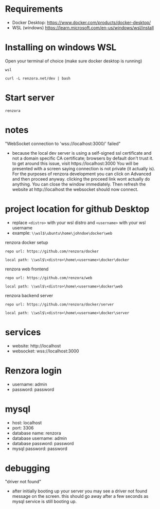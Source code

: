 # Requirements
- Docker Desktop: https://www.docker.com/products/docker-desktop/
- WSL (windows) https://learn.microsoft.com/en-us/windows/wsl/install

# Installing on windows WSL

Open your terminal of choice (make sure docker desktop is running)
```
wsl
```
```
curl -L renzora.net/dev | bash
```

# Start server
```
renzora
```

# notes
"WebSocket connection to 'wss://localhost:3000/' failed"
- because the local dev server is using a self-signed ssl certificate and not a domain specific CA certificate; browsers by default don't trust it. to get around this issue, visit https://localhost:3000 You will be presented with a screen saying connection is not private (it actually is). For the purposes of renzora development you can click on Advanced and then proceed anyway. clicking the proceed link wont actually do anything. You can close the window immediately. Then refresh the website at http://localhost the websocket should now connect.


# project location for github Desktop
- replace ```<distro>``` with your wsl distro and ```<username>``` with your wsl username
- example: ```\\wsl$\ubuntu\home\johndoe\docker\web```

renzora docker setup
```
repo url: https://github.com/renzora/docker

local path: \\wsl$\<distro>\home\<username>\docker\docker
```

renzora web frontend
```
repo url: https://github.com/renzora/web

local path: \\wsl$\<distro>\home\<username>\docker\web
```

renzora backend server
```
repo url: https://github.com/renzora/docker/server

local path: \\wsl$\<distro>\home\<username>\docker\server
```

# services
- website: http://localhost
- websocket: wss://localhost:3000

# Renzora login
- username: admin
- password: password

# mysql
- host: localhost
- port: 3306
- database name: renzora
- database username: admin
- database password: password
- mysql password: password

# debugging

"driver not found"
- after initially booting up your server you may see a driver not found message on the screen. this should go away after a few seconds as mysql service is still booting up.
